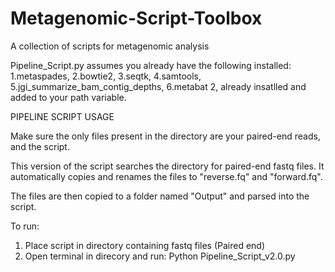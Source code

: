 # Metagenomic-Script-Toolbox
A collection of scripts for metagenomic analysis


Pipeline_Script.py assumes you already have the following installed:
1.metaspades, 2.bowtie2, 3.seqtk, 4.samtools, 5.jgi_summarize_bam_contig_depths, 6.metabat 2, already insatlled and added to your path variable. 


PIPELINE SCRIPT USAGE

Make sure the only files present in the directory are your paired-end reads, and the script.

This version of the script searches the directory for paired-end fastq files. It automatically copies and renames the files to "reverse.fq" and "forward.fq".

The files are then copied to a folder named "Output" and parsed into the script.


To run:

1. Place script in directory containing fastq files (Paired end)
2. Open terminal in direcory and run: Python Pipeline_Script_v2.0.py
